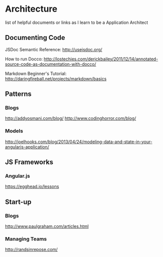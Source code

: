 Architecture
============

list of helpful documents or links as I learn to be a Application Architect

Documenting Code
----------------

JSDoc Semantic Reference: http://usejsdoc.org/

How to run Docco: http://lostechies.com/derickbailey/2011/12/14/annotated-source-code-as-documentation-with-docco/

Markdown Beginner's Tutorial: http://daringfireball.net/projects/markdown/basics

Patterns
--------
### Blogs
http://addyosmani.com/blog/
http://www.codinghorror.com/blog/

### Models
http://joelhooks.com/blog/2013/04/24/modeling-data-and-state-in-your-angularjs-application/

JS Frameworks
-------------

### Angular.js
https://egghead.io/lessons

Start-up
--------------
### Blogs
http://www.paulgraham.com/articles.html

### Managing Teams
http://randsinrepose.com/

